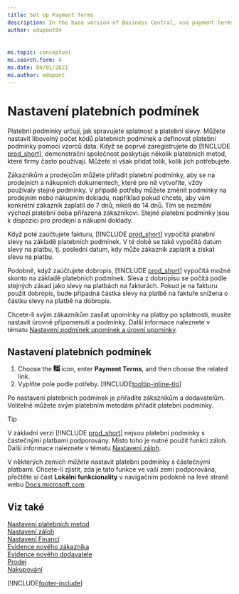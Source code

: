 ```yaml
---
title: Set Up Payment Terms
description: In the base version of Business Central, use payment terms to manage due dates and payment discounts. 
author: edupont04


ms.topic: conceptual
ms.search.form: 4
ms.date: 04/01/2021
ms.author: edupont
---
```

# Nastavení platebních podmínek

Platební podmínky určují, jak spravujete splatnost a platební slevy. Můžete nastavit libovolný počet kódů platebních podmínek a definovat platební podmínky pomocí vzorců data. Když se poprvé zaregistrujete do [!INCLUDE [prod_short](includes/prod_short.md)], demonstrační společnost poskytuje několik platebních metod, které firmy často používají. Můžete si však přidat tolik, kolik jich potřebujete.

Zákazníkům a prodejcům můžete přiřadit platební podmínky, aby se na prodejních a nákupních dokumentech, které pro ně vytvoříte, vždy používaly stejné podmínky. V případě potřeby můžete změnit podmínky na prodejním nebo nákupním dokladu, například pokud chcete, aby vám konkrétní zákazník zaplatil do 7 dnů, nikoli do 14 dnů. Tím se nezmění výchozí platební doba přiřazená zákazníkovi. Stejné platební podmínky jsou k dispozici pro prodejní a nákupní doklady.

Když poté zaúčtujete fakturu, [!INCLUDE [prod_short](includes/prod_short.md)] vypočítá platební slevy na základě platebních podmínek. V té době se také vypočítá datum slevy na platbu, tj. poslední datum, kdy může zákazník zaplatit a získat slevu na platbu.

Podobně, když zaúčtujete dobropis, [!INCLUDE [prod_short](includes/prod_short.md)] vypočítá možné skonto na základě platebních podmínek. Sleva z dobropisu se počítá podle stejných zásad jako slevy na platbách na fakturách. Pokud je na fakturu použit dobropis, bude případná částka slevy na platbě na faktuře snížena o částku slevy na platbě na dobropis.

Chcete-li svým zákazníkům zasílat upomínky na platby po splatnosti, musíte nastavit úrovně připomenutí a podmínky. Další informace naleznete v tématu [Nastavení podmínek upomínek a úrovní upomínky](finance-setup-reminders.md).

## Nastavení platebních podmínek

1. Choose the ![Lightbulb that opens the Tell Me feature.](media/ui-search/search_small.png "Tell me what you want to do") icon, enter **Payment Terms**, and then choose the related link.
2. Vyplňte pole podle potřeby. [!INCLUDE[tooltip-inline-tip](includes/tooltip-inline-tip_md.md)]

Po nastavení platebních podmínek je přiřadíte zákazníkům a dodavatelům. Volitelně můžete svým platebním metodám přiřadit platební podmínky.

> [!TIP]
> V základní verzi [!INCLUDE [prod_short](includes/prod_short.md)] nejsou platební podmínky s částečnými platbami podporovány. Místo toho je nutné použít funkci záloh. Další informace naleznete v tématu [Nastavení záloh](finance-set-up-prepayments.md).
>
> V některých zemích *můžete* nastavit platební podmínky s částečnými platbami. Chcete-li zjistit, zda je tato funkce ve vaší zemi podporována, přečtěte si část **Lokální funkcionality** v navigačním podokně na levé straně webu [Docs.microsoft.com](about-localization.md).

## Viz také

[Nastavení platebních metod](finance-payment-methods.md)  
[Nastavení záloh](finance-set-up-prepayments.md)  
[Nastavení Financí](finance-setup-finance.md)  
[Evidence nového zákazníka](sales-how-register-new-customers.md)  
[Evidence nového dodavatele](purchasing-how-register-new-vendors.md)  
[Prodej](sales-manage-sales.md)  
[Nakupování](purchasing-manage-purchasing.md)


[!INCLUDE[footer-include](includes/footer-banner.md)]